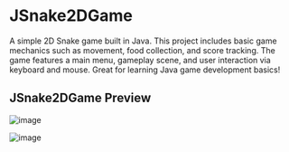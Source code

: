 # JSnake2DGame 

A simple 2D Snake game built in Java. This project includes basic game mechanics such as movement, food collection, and score tracking. The game features a main menu, gameplay scene, and user interaction via keyboard and mouse. Great for learning Java game development basics!

## JSnake2DGame Preview

![image](https://github.com/user-attachments/assets/a3a22e0f-fabc-4f35-8e5b-516067697c03)

![image](https://github.com/user-attachments/assets/66a9838c-1fdc-4871-9563-675c9123917d)
